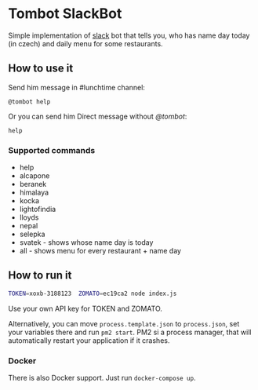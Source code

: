 # Tombot SlackBot
Simple implementation of [slack](https://slack.com/) bot that tells you, who has name day today (in czech) and daily menu for some restaurants.

## How to use it
Send him message in #lunchtime channel:
```
@tombot help
```

Or you can send him Direct message without *@tombot*:
```
help
```

### Supported commands
- help
- alcapone
- beranek
- himalaya
- kocka
- lightofindia
- lloyds
- nepal
- selepka
- svatek - shows whose name day is today
- all - shows menu for every restaurant + name day

## How to run it
```bash
TOKEN=xoxb-3188123  ZOMATO=ec19ca2 node index.js
```

Use your own API key for  TOKEN and ZOMATO.

Alternatively, you can move `process.template.json` to `process.json`, set your variables there and run `pm2 start`. PM2 si a process manager, that will automatically restart your application if it crashes.

### Docker
There is also Docker support. Just run `docker-compose up`.
